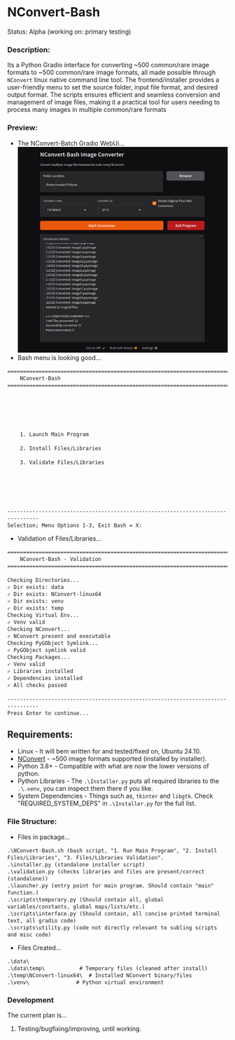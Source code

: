 # NConvert-Bash
Status: Alpha (working on: primary testing)


### Description:
Its a Python Gradio interface for converting ~500 common/rare image formats to ~500 common/rare image formats, all made possible through `NConvert` linux native command line tool. The frontend/installer provides a user-friendly menu to set the source folder, input file format, and desired output format. The scripts ensures efficient and seamless conversion and management of image files, making it a practical tool for users needing to process many images in multiple common/rare formats

### Preview:
- The NConvert-Batch Gradio WebUi...
![Alternative text](https://github.com/wiseman-timelord/NConvert-Bash/blob/main/media/gradio-interface.jpg?raw=true)
- Bash menu is looking good...
```
================================================================================
    NConvert-Bash
================================================================================






    1. Launch Main Program 

    2. Install Files/Libraries 

    3. Validate Files/Libraries 






--------------------------------------------------------------------------------
Selection; Menu Options 1-3, Exit Bash = X: 

```
- Validation of Files/Libraries...
```
================================================================================
    NConvert-Bash - Validation
================================================================================

Checking Directories...
✓ Dir exists: data
✓ Dir exists: NConvert-linux64
✓ Dir exists: venv
✓ Dir exists: temp
Checking Virtual Env...
✓ Venv valid
Checking NConvert...
✓ NConvert present and executable
Checking PyGObject Symlink...
✓ PyGObject symlink valid
Checking Packages...
✓ Venv valid
✓ Libraries installed
✓ Dependencies installed
✓ All checks passed

--------------------------------------------------------------------------------
Press Enter to continue...

```

## Requirements:
- Linux - It will bem written for and tested/fixed on, Ubuntu 24.10.
- [NConvert](https://www.xnview.com/en/nconvert) - ~500 image formats supported (installed by installer).
- Python 3.8+ - Compatible with what are now the lower versions of python.
- Python Libraries - The `.\Installer.py` puts all required libraries to the `.\.venv`, you can inspect them there if you like.
- System Dependencies - Things such as, `tkinter` and `libgtk`. Check "REQUIRED_SYSTEM_DEPS" in `.\Installer.py` for the full list.

### File Structure:
- Files in package...
```
.\NConvert-Bash.sh (bash script, "1. Run Main Program", "2. Install Files/Libraries", "3. Files/Libraries Validation".  
.\installer.py (standalone installer script)
.\validation.py (checks libraries and files are present/correct (standalone))
.\launcher.py (entry point for main program. Should contain "main" function.) 
.\scripts\temporary.py (Should contain all, global variables/constants, global maps/lists/etc.)
.\scripts\interface.py (Should contain, all concise printed terminal text, all gradio code)
.\scripts\utility.py (code not directly relevant to subling scripts and misc code)
```
- Files Created...
```
.\data\
.\data\temp\           # Temporary files (cleaned after install)
.\temp\NConvert-linux64\  # Installed NConvert binary/files
.\venv\               # Python virtual environment 
```

### Development
The current plan is...
1. Testing/bugfixing/improving, until working.
